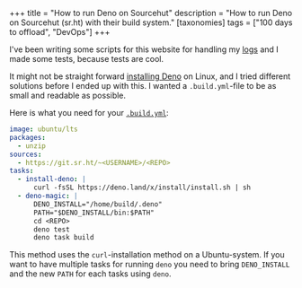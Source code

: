 +++
title = "How to run Deno on Sourcehut"
description = "How to run Deno on Sourcehut (sr.ht) with their build system."
[taxonomies]
tags = ["100 days to offload", "DevOps"]
+++

I've been writing some scripts for this website for handling my [logs][logs] and
I made some tests, because tests are cool.

It might not be straight forward [installing Deno][deno] on Linux, and I tried
different solutions before I ended up with this. I wanted a `.build.yml`-file to
be as small and readable as possible.

Here is what you need for your [`.build.yml`][build-srht]:

```yml
image: ubuntu/lts
packages:
  - unzip
sources:
  - https://git.sr.ht/~<USERNAME>/<REPO>
tasks:
  - install-deno: |
      curl -fsSL https://deno.land/x/install/install.sh | sh
  - deno-magic: |
      DENO_INSTALL="/home/build/.deno"
      PATH="$DENO_INSTALL/bin:$PATH"
      cd <REPO>
      deno test
      deno task build
```

This method uses the `curl`-installation method on a Ubuntu-system. If you want
to have multiple tasks for running `deno` you need to bring `DENO_INSTALL` and
the new `PATH` for each tasks using `deno`.

[logs]: @/logs/_index.md
[deno]: https://deno.land/manual@v1.30.0/getting_started/installation
[build-srht]: https://man.sr.ht/builds.sr.ht/
